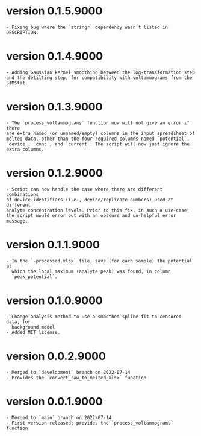 # version 0.1.5.9000

    - Fixing bug where the `stringr` dependency wasn't listed in DESCRIPTION.
    
# version 0.1.4.9000

    - Adding Gaussian kernel smoothing between the log-transformation step
    and the detilting step, for compatibility with voltammograms from the
    SIMStat.
    
# version 0.1.3.9000

    - The `process_voltammograms` function now will not give an error if there
    are extra named (or unnamed/empty) columns in the input spreadsheet of 
    melted data, other than the four required columns named `potential`,
    `device`, `conc`, and `current`. The script will now just ignore the
    extra columns.

# version 0.1.2.9000

    - Script can now handle the case where there are different combinations
    of device identifiers (i.e., device/replicate numbers) used at different
    analyte concentration levels. Prior to this fix, in such a use-case, 
    the script would error out with an obscure and un-helpful error message.

# version 0.1.1.9000

    - In the `-processed.xlsx` file, save (for each sample) the potential at
      which the local maximum (analyte peak) was found, in column
      `peak_potential`.
    
# version 0.1.0.9000

    - Change analysis method to use a smoothed spline fit to censored data, for
      background model
    - Added MIT license.
    
# version 0.0.2.9000

    - Merged to `development` branch on 2022-07-14
	- Provides the `convert_raw_to_melted_xlsx` function

# version 0.0.1.9000

    - Merged to `main` branch on 2022-07-14
	- First version released; provides the `process_voltammograms` function
